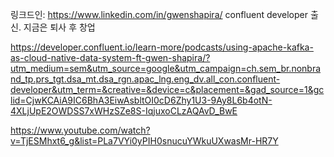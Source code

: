 
링크드인: https://www.linkedin.com/in/gwenshapira/
confluent developer 출신. 지금은 퇴사 후 창업

https://developer.confluent.io/learn-more/podcasts/using-apache-kafka-as-cloud-native-data-system-ft-gwen-shapira/?utm_medium=sem&utm_source=google&utm_campaign=ch.sem_br.nonbrand_tp.prs_tgt.dsa_mt.dsa_rgn.apac_lng.eng_dv.all_con.confluent-developer&utm_term=&creative=&device=c&placement=&gad_source=1&gclid=CjwKCAiA9IC6BhA3EiwAsbltOI0cD6Zhy1U3-9Ay8L6b4otN-4XLjUpE2OWDSS7xWHzSZe8S-IqjuxoCLzAQAvD_BwE

https://www.youtube.com/watch?v=TjESMhxt6_g&list=PLa7VYi0yPIH0snucuYWkuUXwasMr-HR7Y


